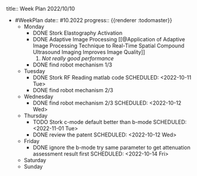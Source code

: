 title:: Week Plan 2022/10/10

- #WeekPlan
  date:: #10.2022
  progress:: {{renderer :todomaster}}
	- Monday
		- DONE Stork Elastography Activation
		- DONE Adaptive Image Processing [[@Application of Adaptive Image Processing Technique to Real-Time Spatial Compound Ultrasound Imaging Improves Image Quality]]
		  1. *Not really good performance*
		- DONE find robot mechanism 1/3
	- Tuesday
		- DONE Stork RF Reading matlab code
		  SCHEDULED: <2022-10-11 Tue>
		- DONE find robot mechanism 2/3
	- Wednesday
		- DONE find robot mechanism 2/3
		  SCHEDULED: <2022-10-12 Wed>
	- Thursday
		- TODO Stork c-mode default better than b-mode
		  SCHEDULED: <2022-11-01 Tue>
		- DONE review the patent
		  SCHEDULED: <2022-10-12 Wed>
	- Friday
		- DONE ignore the b-mode try same parameter to get attenuation assessment result first
		  SCHEDULED: <2022-10-14 Fri>
	- Saturday
	- Sunday